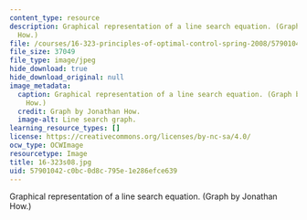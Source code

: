 ```yaml
---
content_type: resource
description: Graphical representation of a line search equation. (Graph by Jonathan
  How.)
file: /courses/16-323-principles-of-optimal-control-spring-2008/57901042c0bc0d8c795e1e286efce639_16-323s08.jpg
file_size: 37049
file_type: image/jpeg
hide_download: true
hide_download_original: null
image_metadata:
  caption: Graphical representation of a line search equation. (Graph by Jonathan
    How.)
  credit: Graph by Jonathan How.
  image-alt: Line search graph.
learning_resource_types: []
license: https://creativecommons.org/licenses/by-nc-sa/4.0/
ocw_type: OCWImage
resourcetype: Image
title: 16-323s08.jpg
uid: 57901042-c0bc-0d8c-795e-1e286efce639
---
```

Graphical representation of a line search equation. (Graph by Jonathan How.)